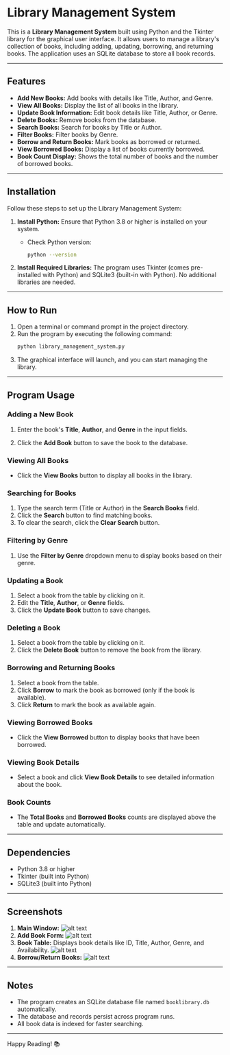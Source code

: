 # Library Management System

This is a **Library Management System** built using Python and the Tkinter library for the graphical user interface. It allows users to manage a library's collection of books, including adding, updating, borrowing, and returning books. The application uses an SQLite database to store all book records.

---

## Features

- **Add New Books:** Add books with details like Title, Author, and Genre.
- **View All Books:** Display the list of all books in the library.
- **Update Book Information:** Edit book details like Title, Author, or Genre.
- **Delete Books:** Remove books from the database.
- **Search Books:** Search for books by Title or Author.
- **Filter Books:** Filter books by Genre.
- **Borrow and Return Books:** Mark books as borrowed or returned.
- **View Borrowed Books:** Display a list of books currently borrowed.
- **Book Count Display:** Shows the total number of books and the number of borrowed books.

---

## Installation

Follow these steps to set up the Library Management System:



1. **Install Python:**
   Ensure that Python 3.8 or higher is installed on your system.

   - Check Python version:
     ```bash
     python --version
     ```

2. **Install Required Libraries:**
   The program uses Tkinter (comes pre-installed with Python) and SQLite3 (built-in with Python).
   No additional libraries are needed.

---

## How to Run

1. Open a terminal or command prompt in the project directory.
2. Run the program by executing the following command:
   ```bash
   python library_management_system.py
   ```
3. The graphical interface will launch, and you can start managing the library.

---

## Program Usage

### Adding a New Book

1. Enter the book's **Title**, **Author**, and **Genre** in the input fields.

2. Click the **Add Book** button to save the book to the database.

### Viewing All Books

- Click the **View Books** button to display all books in the library.

### Searching for Books

1. Type the search term (Title or Author) in the **Search Books** field.
2. Click the **Search** button to find matching books.
3. To clear the search, click the **Clear Search** button.

### Filtering by Genre

1. Use the **Filter by Genre** dropdown menu to display books based on their genre.

### Updating a Book

1. Select a book from the table by clicking on it.
2. Edit the **Title**, **Author**, or **Genre** fields.
3. Click the **Update Book** button to save changes.

### Deleting a Book

1. Select a book from the table by clicking on it.
2. Click the **Delete Book** button to remove the book from the library.

### Borrowing and Returning Books

1. Select a book from the table.
2. Click **Borrow** to mark the book as borrowed (only if the book is available).
3. Click **Return** to mark the book as available again.

### Viewing Borrowed Books

- Click the **View Borrowed** button to display books that have been borrowed.

### Viewing Book Details

- Select a book and click **View Book Details** to see detailed information about the book.

### Book Counts

- The **Total Books** and **Borrowed Books** counts are displayed above the table and update automatically.

---

## Dependencies

- Python 3.8 or higher
- Tkinter (built into Python)
- SQLite3 (built into Python)

---

## Screenshots

1. **Main Window:**
![alt text](<Screenshot 2024-12-17 145730.png>)
2. **Add Book Form:**
![alt text](<Screenshot 2024-12-17 143758.png>)
3. **Book Table:**
   Displays book details like ID, Title, Author, Genre, and Availability.
![alt text](<Screenshot 2024-12-17 145406.png>)
4. **Borrow/Return Books:**
![alt text](<Screenshot 2024-12-17 150005.png>)
---

## Notes

- The program creates an SQLite database file named `booklibrary.db` automatically.
- The database and records persist across program runs.
- All book data is indexed for faster searching.

---

Happy Reading! 📚

